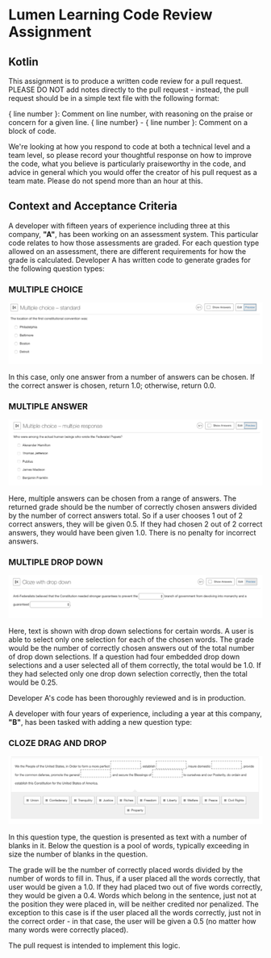 # Lumen Learning Code Review Assignment
## Kotlin 

This assignment is to produce a written code review for a pull request.  PLEASE DO NOT add notes directly to the pull request - instead, the pull request should be in a simple text file with the following format:

{ line number }: Comment on line number, with reasoning on the praise or concern for a given line.
{ line number} - { line number }: Comment on a block of code.

We're looking at how you respond to code at both a technical level and a team level, so please record your thoughtful response on how to improve the code, what you believe is particularly praiseworthy in the code, and advice in general which you would offer the creator of his pull request as a team mate.  Please do not spend more than an hour at this.

## Context and Acceptance Criteria

A developer with fifteen years of experience including three at this company, **"A"**, has been working on an assessment system.  This particular code relates to how those assessments are graded.  For each question type allowed on an assessment, there are different requirements for how the grade is calculated.  Developer A has written code to generate grades for the following question types:

### MULTIPLE CHOICE

![Multiple Choice questions are represented as radio buttons, where only one answer can be selected.](images/MultipleChoice.png)

In this case, only one answer from a number of answers can be chosen.  If the correct answer is chosen, return 1.0; otherwise, return 0.0.

### MULTIPLE ANSWER

![Multiple Answer questions are represented as check boxes, where mulitple answers can be selected.](images/MultipleAnswer.png)

Here, multiple answers can be chosen from a range of answers.  The returned grade should be the number of correctly chosen answers divided by the number of correct answers total.  So if a user chooses 1 out of 2 correct answers, they will be given 0.5.  If they had chosen 2 out of 2 correct answers, they would have been given 1.0.  There is no penalty for incorrect answers.

### MULTIPLE DROP DOWN

![Multiple Drop Down questions are represented as text with embedded drop down controls, where the selected choice of the drop down completes the text.](images/MultipleDragAndDrop.png)

Here, text is shown with drop down selections for certain words.  A user is able to select only one selection for each of the chosen words.  The grade would be the number of correctly chosen answers out of the total number of drop down selections.  If a question had four embedded drop down selections and a user selected all of them correctly, the total would be 1.0.  If they had selected only one drop down selection correctly, then the total would be 0.25.

Developer A's code has been thoroughly reviewed and is in production.

A developer with four years of experience, including a year at this company, **"B"**, has been tasked with adding a new question type:

### CLOZE DRAG AND DROP

![Cloze Drag and Drop questions are represented as text with empty targets where words need to be filled in.  Below are a pool of words which can be moved to fill in the targets in the text and complete sentences.](images/ClozeDragAndDrop.png)

In this question type, the question is presented as text with a number of blanks in it.  Below the question is a pool of words, typically exceeding in size the number of blanks in the question.  

The grade will be the number of correctly placed words divided by the number of words to fill in.  Thus, if a user placed all the words correctly, that user would be given a 1.0.  If they had placed two out of five words correctly, they would be given a 0.4.  Words which belong in the sentence, just not at the position they were placed in, will be neither credited nor penalized.  The exception to this case is if the user placed all the words correctly, just not in the correct order - in that case, the user will be given a 0.5 (no matter how many words were correctly placed).

The pull request is intended to implement this logic.